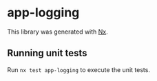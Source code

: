 # app-logging

This library was generated with [Nx](https://nx.dev).

## Running unit tests

Run `nx test app-logging` to execute the unit tests.
